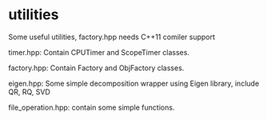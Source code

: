 utilities
=========

Some useful utilities, factory.hpp needs C++11 comiler support

timer.hpp: Contain CPUTimer and ScopeTimer classes.

factory.hpp: Contain Factory and ObjFactory classes.

eigen.hpp: Some simple decomposition wrapper using Eigen library, include QR, RQ, SVD

file_operation.hpp: contain some simple functions. 
